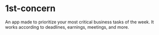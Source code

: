 # 1st-concern
An app made to prioritize your most critical business tasks of the week. It works according to deadlines, earnings, meetings, and more.
